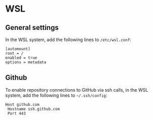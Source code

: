 # WSL

## General settings

In the WSL system, add the following lines to `/etc/wsl.conf`:

```
[automount]
root = /
enabled = true
options = metadata
```

## Github

To enable repository connections to GitHub via ssh calls, in the WSL system, add the following lines to `~/.ssh/config`:

```
Host github.com
 Hostname ssh.github.com
 Port 443
```
